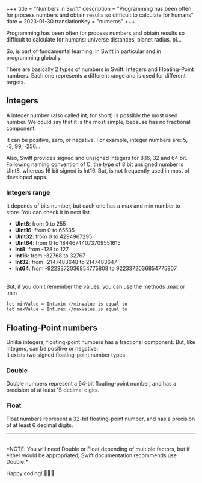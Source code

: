+++
title = "Numbers in Swift"
description = "Programming has been often for process numbers and obtain results so difficult to calculate for humans"
date = 2023-01-30
translationKey = "numeros"
+++

Programming has been often for process numbers and obtain results so difficult to calculate for humans: universe distances, planet radius, pi…

So, is part of fundamental learning, in Swift in particular and in programming globally.

There are basically 2 types of numbers in Swift: Integers and Floating-Point numbers. Each one represents a different range and is used for different targets.

## Integers

A integer number (also called int, for short) is possibly the most used number. We could say that it is the most simple, because has no fractional component. 

It can be positive, zero, or negative. For example, integer numbers are: 5, -3, 99, -256…

Also, Swift provides signed and unsigned integers for 8,16, 32 and 64 bit. Following naming convention of C, the type of 8 bit unsigned number is UInt8, whereas 16 bit signed is Int16. But, is not frequently used in most of developed apps.

### Integers range 
It depends of bits number, but each one has a max and min number to store. You can check it in next list.

- **UInt8**: from 0 to 255
- **UInt16**: from 0 to 65535
- **UInt32**: from 0 to 4294967295
- **UInt64**: from 0 to 18446744073709551615
- **Int8**: from -128 to 127
- **Int16**: from -32768 to 32767
- **Int32**: from -2147483648 to 2147483647
- **Int64**: from -9223372036854775808 to 9223372036854775807

<br/>
But, if you don’t remember the values, you can use the methods .max or .min

```
let minValue = Int.min //minValue is equal to
let maxValue = Int.max //maxValue is equal to
```

## Floating-Point numbers
Unlike integers, floating-point numbers has a fractional component. But, like integers, can be positive or negative.  
It exists two signed floating-point number types
### Double
Double numbers represent a 64-bit floating-point number, and has a precision of at least 15 decimal digits.
### Float
Float numbers represent a 32-bit floating-point number, and has a precision of at least 6 decimal digits.

***
<br/>
*NOTE: You will need Double or Float depending of multiple factors, but if either would be appropriated, Swift documentation recommends use Double.*

Happy coding! 👨🏻‍💻
